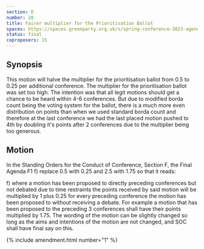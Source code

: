 ```yaml
---
section: D
number: 20
title: Fairer multiplier for the Prioritisation Ballot
spaces: https://spaces.greenparty.org.uk/s/spring-conference-2023-agenda-forum/?contentId=119624
status: final
coproposers: 15
---
```

## Synopsis
This motion will halve the multiplier for the prioritisation ballot from 0.5 to 0.25 per additional conference. The multiplier for the prioritisation ballot was set too high. The intention was that all legit motions should get a chance to be heard within 4-6 conferences. But due to modified borda count being the voting system for the ballot, there is a much more even distribution on points than when we used standard borda count and therefore at the last conference we had the last placed motion pushed to 4th by doubling it's points after 2 conferences due to the multiplier being too generous.

## Motion
In the Standing Orders for the Conduct of Conference, Section F, the Final Agenda F1 f) replace 0.5 with 0.25 and 2.5 with 1.75 so that it reads:

f) where a motion has been proposed to directly preceding conferences but not debated due to time restraints the points received by said motion will be multiplied by 1 plus 0.25 for every preceding conference the motion has been proposed to without receiving a debate. For example a motion that has been proposed to the preceding 3 conferences shall have their points multiplied by 1.75. The wording of the motion can be slightly changed so long as the aims and intentions of the motion are not changed, and SOC shall have final say on this.

{% include amendment.html number="1" %}
